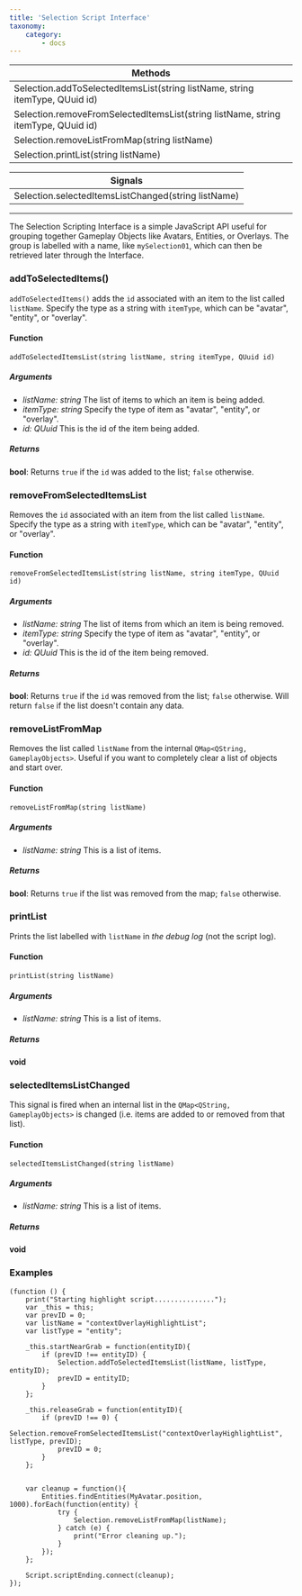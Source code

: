 ```yaml
---
title: 'Selection Script Interface'
taxonomy:
    category:
        - docs
---
```




| Methods                                  |
| ---------------------------------------- |
| Selection.addToSelectedItemsList(string listName, string itemType, QUuid id) |
| Selection.removeFromSelectedItemsList(string listName, string itemType, QUuid id) |
| Selection.removeListFromMap(string listName) |
| Selection.printList(string listName)     |


| Signals                                  |
| ---------------------------------------- |
| Selection.selectedItemsListChanged(string listName) <a id="s1"></a> |

---

The Selection Scripting Interface is a simple JavaScript API useful for grouping together Gameplay Objects like Avatars, Entities, or Overlays. The group is labelled with a name, like `mySelection01`, which can then be retrieved later through the Interface.

### addToSelectedItems() <a id="m1"></a>

`addToSelectedItems()` adds the `id` associated with an item to the list called `listName`. Specify the type as a string with `itemType`, which can be "avatar", "entity", or "overlay".

#### Function

`addToSelectedItemsList(string listName, string itemType, QUuid id)`

##### Arguments

- *listName: string* The list of items to which an item is being added.
- *itemType: string* Specify the type of item as "avatar", "entity", or "overlay".
- *id: QUuid* This is the id of the item being added. 

 ##### Returns

**bool**: Returns `true` if the `id` was added to the list; `false` otherwise.





### removeFromSelectedItemsList <a id="m2"></a>

Removes the `id` associated with an item from the list called `listName`. Specify the type as a string with `itemType`, which can be "avatar", "entity", or "overlay".

#### Function

`removeFromSelectedItemsList(string listName, string itemType, QUuid id)`

##### Arguments

- *listName: string* The list of items from which an item is being removed. 
- *itemType: string* Specify the type of item as "avatar", "entity", or "overlay".
- *id: QUuid* This is the id of the item being removed. 

##### Returns

**bool**: Returns `true` if the `id` was removed from the list; `false` otherwise. Will return `false` if the list doesn't contain any data.





### removeListFromMap <a id="m3"></a>

Removes the list called `listName` from the internal `QMap<QString, GameplayObjects>`. Useful if you want to completely clear a list of objects and start over.

#### Function

`removeListFromMap(string listName)`

##### Arguments

- *listName: string*  This is a list of items. 

##### Returns

**bool**: Returns `true` if the list was removed from the map; `false` otherwise.





### printList <a id="m4"></a>

Prints the list labelled with `listName` in *the debug log* (not the script log).

#### Function

`printList(string listName)`

##### Arguments

- *listName: string* This is a list of items. 

##### Returns

**void**





### selectedItemsListChanged <a id="s1"></a> 

This signal is fired when an internal list in the `QMap<QString, GameplayObjects>` is changed (i.e. items are added to or removed from that list).

#### Function

`selectedItemsListChanged(string listName)`

##### Arguments

- *listName: string* This is a list of items. 

##### Returns

**void**

### Examples

```
(function () {
    print("Starting highlight script...............");
    var _this = this;
    var prevID = 0;
    var listName = "contextOverlayHighlightList";
    var listType = "entity";

    _this.startNearGrab = function(entityID){
        if (prevID !== entityID) {
            Selection.addToSelectedItemsList(listName, listType, entityID);
            prevID = entityID;
        }
    };
    
    _this.releaseGrab = function(entityID){
        if (prevID !== 0) {
            Selection.removeFromSelectedItemsList("contextOverlayHighlightList", listType, prevID);
            prevID = 0;
        }
    };


    var cleanup = function(){
        Entities.findEntities(MyAvatar.position, 1000).forEach(function(entity) {
            try {
                Selection.removeListFromMap(listName);
            } catch (e) {
                print("Error cleaning up.");
            }
        }); 
    };

    Script.scriptEnding.connect(cleanup);
});
```
